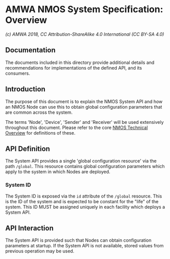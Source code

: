 # AMWA NMOS System Specification: Overview

_(c) AMWA 2018, CC Attribution-ShareAlike 4.0 International (CC BY-SA 4.0)_

## Documentation

The documents included in this directory provide additional details and recommendations for implementations of the defined API, and its consumers.

## Introduction

The purpose of this document is to explain the NMOS System API and how an NMOS Node can use this to obtain global configuration parameters that are common across the system.

The terms 'Node', 'Device', 'Sender' and 'Receiver' will be used extensively throughout this document. Please refer to the core [NMOS Technical Overview](https://github.com/AMWA-TV/nmos/blob/master/NMOS%20Technical%20Overview.md) for definitions of these.

## API Definition

The System API provides a single 'global configuration resource' via the path `/global`. This resource contains global configuration parameters which apply to the system in which Nodes are deployed.

### System ID

The System ID is exposed via the `id` attribute of the `/global` resource. This is the ID of the system and is expected to be constant for the "life" of the system. This ID MUST be assigned uniquely in each facility which deploys a System API.

## API Interaction

The System API is provided such that Nodes can obtain configuration parameters at startup. If the System API is not available, stored values from previous operation may be used.
